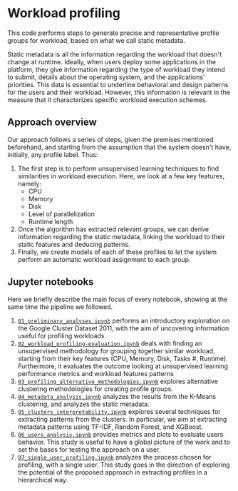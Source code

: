 # Workload profiling

This code performs steps to generate precise and representative profile groups for workload, based on what we call static metadata.

Static metadata is all the information regarding the workload that doesn't change at runtime. Ideally, when users deploy some applications in the platform, they give information regarding the type of workload they intend to submit, details about the operating system, and the applications' priorities.
This data is essential to underline behavioral and design patterns for the users and their workload. However, this information is relevant in the measure that it characterizes specific workload execution schemes.

## Approach overview
Our approach follows a series of steps, given the premises mentioned beforehand, and starting from the assumption that the system doesn't have, initially, any profile label. Thus:
1. The first step is to perform unsupervised learning techniques to find similarities in workload execution. Here, we look at a few key features, namely:
    - CPU
    - Memory
    - Disk
    - Level of parallelization
    - Runtime length
2. Once the algorithm has extracted relevant groups, we can derive information regarding the static metadata, linking the workload to their static features and deducing patterns.
3. Finally, we create models of each of these profiles to let the system perform an automatic workload assignment to each group.

## Jupyter notebooks
Here we briefly describe the main focus of every notebook, showing at the same time the pipeline we followed.
1. [`01_preliminary_analyses.ipynb`](/01_preliminary_analyses.ipynb) performs an introductory exploration on the Google Cluster Dataset 2011, with the aim of uncovering information useful for profiling workloads.
2. [`02_workload_profiling-evaluation.ipynb`](/02_workload_profiling-evaluation.ipynb) deals with finding an unsupervised methodology for grouping together similar workload, starting from their key features (CPU, Memory, Disk, Tasks #, Runtime). Furthermore, it evaluates the outcome looking at unsupervised learning performance metrics and workload features patterns
3. [`03_profiling_alternative_methodologies.ipynb`](/03_profiling_alternative_methodologies.ipynb) explores alternative clustering methodologies for creating profile groups. 
4. [`04_metadata_analysis.ipynb`]() analyzes the results from the K-Means clustering, and analyzes the static metadata.
5. [`05_clusters_interpretability.ipynb`](/05_clusters_interpretability.ipynb) explores several techniques for extracting patterns from the clusters. In particular, we aim at extracting metadata patterns using TF-IDF, Random Forest, and XGBoost.
6. [`06_users_analysis.ipynb`](/06_users_analysis.ipynb) provides metrics and plots to evaluate users behavior. This study is useful to have a global picture of the work and to set the bases for testing the approach on a user.
7. [`07_single_user_profiling.ipynb`](/07_single_user_profiling.ipynb) analyzes the process chosen for profiling, with a single user. This study goes in the direction of exploring the potential of the proposed approach in extracting profiles in a hierarchical way.